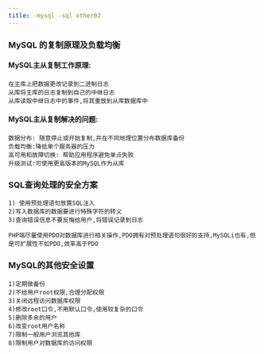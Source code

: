 ```yaml
---
title: -mysql -sql other02
---
```


### MySQL 的复制原理及负载均衡

#### MySQL主从复制工作原理:  

```
在主库上把数据更改记录到二进制日志
从库将主库的日志复制到自己的中继日志
从库读取中继日志中的事件,将其重放到从库数据库中
```

#### MySQL主从复制解决的问题:

```
数据分布: 随意停止或开始复制,并在不同地理位置分布数据库备份
负载均衡:降低单个服务器的压力
高可用和故障切换: 帮助应用程序避免单点失败
升级测试:可使用更高版本的MySQL作为从库
```

### SQL查询处理的安全方案

```
1) 使用预处理语句放置SQL注入
2)写入数据库的数据要进行特殊字符的转义
3)查询错误信息不要反悔给用户,将错误记录到日志

PHP端尽量使用PDO对数据库进行相关操作,PDO拥有对预处理语句很好的支持,MySQLi也有,但是可扩展性不如PDO,效率高于PDO
```

### MySQL的其他安全设置

```
1)定期做备份
2)不给用户root权限,合理分配权限
3)关闭远程访问数据库权限
4)修改root口令,不用默认口令,使用较复杂的口令
5)删除多余的用户
6)改变root用户名称
7)限制一般用户浏览其他库
8)限制用户对数据库的访问权限
```



